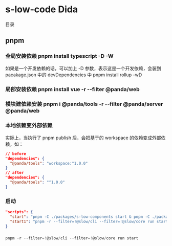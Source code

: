 # s-low-code Dida

目录

## pnpm

### 全局安装依赖 pnpm install typescript -D -W

如果是一个开发依赖的话，可以加上 -D 参数，表示这是一个开发依赖，会装到 pacakage.json 中的 devDependencies 中
pnpm install rollup -wD

### 局部安装依赖 pnpm install vue -r --filter @panda/web

### 模块建依赖安装 pnpm i @panda/tools -r --filter @panda/server @panda/web

### 本地依赖变外部依赖

实际上，当执行了 pnpm publish 后，会把基于的 workspace 的依赖变成外部依赖，如：

```json
// before
"dependencies": {
  "@panda/tools": "workspace:^1.0.0"
}
// after
"dependencies": {
  "@panda/tools": "^1.0.0"
}
```

### 启动

```json
"scripts": {
  "start": "pnpm -C ./packages/s-low-components start & pnpm -C ./packages/s-low-control start & pnpm -C ./packages/s-low-render start",
  "start1": "pnpm -r --filter=!@slow/cli --filter=!@slow/core run start",
}
```

###

```js
pnpm -r --filter=!@slow/cli --filter=!@slow/core run start
```

